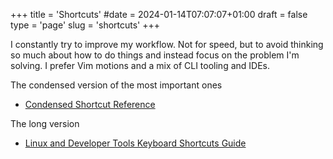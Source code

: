+++
title = 'Shortcuts'
#date = 2024-01-14T07:07:07+01:00
draft = false
type = 'page'
slug = 'shortcuts'
+++

I constantly try to improve my workflow. Not for speed, but to avoid thinking so much about how to do things and instead focus on the problem I'm solving. I prefer Vim motions and a mix of CLI tooling and IDEs.

The condensed version of the most important ones

- [Condensed Shortcut Reference](summaryshortcuts.md)

The long version

- [Linux and Developer Tools Keyboard Shortcuts Guide](shortcutsall.md)

